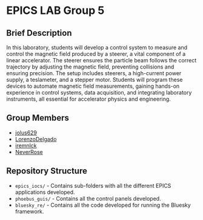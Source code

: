 # EPICS LAB Group 5

## Brief Description
In this laboratory, students will develop a control system to measure and control the magnetic field produced by a steerer, a vital component of a linear accelerator. The steerer ensures the particle beam follows the correct trajectory by adjusting the magnetic field, preventing collisions and ensuring precision. The setup includes steerers, a high-current power supply, a teslameter, and a stepper motor. Students will program these devices to automate magnetic field measurements, gaining hands-on experience in control systems, data acquisition, and integrating laboratory instruments, all essential for accelerator physics and engineering.

## Group Members
- [jolus629](https://github.com/jolu629)
- [LorenzoDelgado](https://github.com/LorenzoDelgado)
- [iremnlck](https://github.com/iremnlck)
- [NeverRose](https://github.com/NeverRose)

## Repository Structure
- `epics_iocs/` - Contains sub-folders with all the different EPICS applications developed.
- `phoebus_guis/` - Contains all the control panels developed.
- `bluesky_re/` - Contains all the code developed for running the Bluesky framework.
